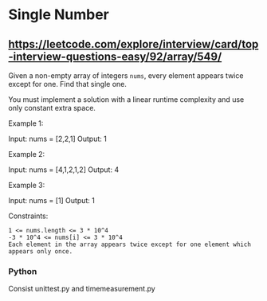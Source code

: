 # Single Number
## https://leetcode.com/explore/interview/card/top-interview-questions-easy/92/array/549/

Given a non-empty array of integers `nums`, every element appears twice except for one. Find that single one.

You must implement a solution with a linear runtime complexity and use only constant extra space.

 

Example 1:

Input: nums = [2,2,1]
Output: 1

Example 2:

Input: nums = [4,1,2,1,2]
Output: 4

Example 3:

Input: nums = [1]
Output: 1

 

Constraints:

    1 <= nums.length <= 3 * 10^4
    -3 * 10^4 <= nums[i] <= 3 * 10^4
    Each element in the array appears twice except for one element which appears only once.

### Python
Consist unittest.py and timemeasurement.py 
